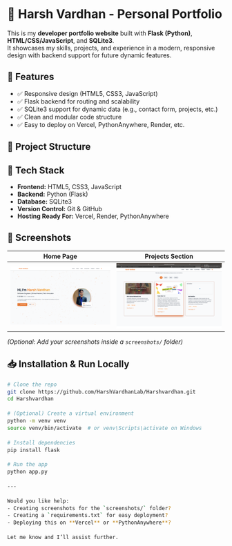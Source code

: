 # 💼 Harsh Vardhan - Personal Portfolio

This is my **developer portfolio website** built with **Flask (Python)**, **HTML/CSS/JavaScript**, and **SQLite3**.  
It showcases my skills, projects, and experience in a modern, responsive design with backend support for future dynamic features.

## 🚀 Features

- ✅ Responsive design (HTML5, CSS3, JavaScript)
- ✅ Flask backend for routing and scalability
- ✅ SQLite3 support for dynamic data (e.g., contact form, projects, etc.)
- ✅ Clean and modular code structure
- ✅ Easy to deploy on Vercel, PythonAnywhere, Render, etc.

## 📂 Project Structure


## 🔧 Tech Stack

- **Frontend:** HTML5, CSS3, JavaScript
- **Backend:** Python (Flask)
- **Database:** SQLite3
- **Version Control:** Git & GitHub
- **Hosting Ready For:** Vercel, Render, PythonAnywhere

## 📸 Screenshots

| Home Page | Projects Section |
|----------|------------------|
| ![Home](./static/assets/homepage.png) | ![Projects](./static/assets/Project.png) |

*(Optional: Add your screenshots inside a `screenshots/` folder)*

## 📥 Installation & Run Locally

```bash
# Clone the repo
git clone https://github.com/HarshVardhanLab/Harshvardhan.git
cd Harshvardhan

# (Optional) Create a virtual environment
python -m venv venv
source venv/bin/activate  # or venv\Scripts\activate on Windows

# Install dependencies
pip install flask

# Run the app
python app.py

---

Would you like help:
- Creating screenshots for the `screenshots/` folder?
- Creating a `requirements.txt` for easy deployment?
- Deploying this on **Vercel** or **PythonAnywhere**?

Let me know and I’ll assist further.
